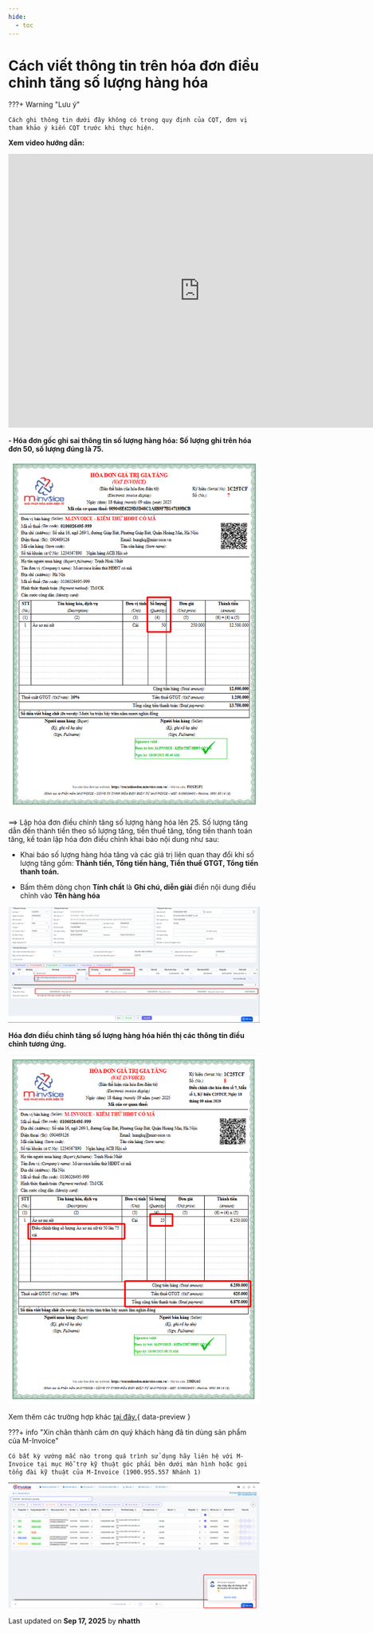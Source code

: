 ```yaml
---
hide:
  - toc
---
```


# **Cách viết thông tin trên hóa đơn điều chỉnh tăng số lượng hàng hóa**

???+ Warning "Lưu ý"

    Cách ghi thông tin dưới đây không có trong quy định của CQT, đơn vị tham khảo ý kiến CQT trước khi thực hiện.

**Xem video hướng dẫn:**

<iframe style="width: 48rem; height: 550px" src="https://www.youtube.com/embed/bmXX1FA45BM?si=TcbvmXl1cHzHuq__" title="YouTube video player" frameborder="0" allow="accelerometer; autoplay; clipboard-write; encrypted-media; gyroscope; picture-in-picture; web-share" referrerpolicy="strict-origin-when-cross-origin" allowfullscreen></iframe>

**- Hóa đơn gốc ghi sai thông tin số lượng hàng hóa: Số lượng ghi trên hóa đơn 50, số lượng đúng là 75.**

![Hình 1](../../assets/images/xu-ly-sai-sot/v2-dieu-chinh-so-luong-1.png "Hãy bấm vào để xem rõ hơn")

==> Lập hóa đơn điều chỉnh tăng số lượng hàng hóa lên 25. Số lượng tăng dẫn đến thành tiền theo số lượng tăng, tiền thuế tăng, tổng tiền thanh toán tăng, kế toán lập hóa đơn điều chỉnh khai báo nội dung như sau:

- Khai báo số lượng hàng hóa tăng và các giá trị liên quan thay đổi khi số lượng tăng gồm: **Thành tiền, Tổng tiền hàng, Tiền thuế GTGT, Tổng tiền thanh toán.**

- Bấm thêm dòng chọn **Tính chất** là **Ghi chú, diễn giải** điền nội dung điều chỉnh vào **Tên hàng hóa**

![Hình 1](../../assets/images/xu-ly-sai-sot/v2-dieu-chinh-so-luong-2.png "Hãy bấm vào để xem rõ hơn")

**Hóa đơn điều chỉnh tăng số lượng hàng hóa hiển thị các thông tin điều chỉnh tương ứng.**

![Hình 1](../../assets/images/xu-ly-sai-sot/v2-dieu-chinh-so-luong-3.png "Hãy bấm vào để xem rõ hơn")

Xem thêm các trường hợp khác [tại đây.](../dieu-chinh-hoa-don#attribute-lists){ data-preview }

???+ info "Xin chân thành cảm ơn quý khách hàng đã tin dùng sản phẩm của M-Invoice"

    Có bất kỳ vướng mắc nào trong quá trình sử dụng hãy liên hệ với M-Invoice tại mục Hỗ trợ kỹ thuật góc phải bên dưới màn hình hoặc gọi tổng đài kỹ thuật của M-Invoice (1900.955.557 Nhánh 1)

![Hình 5](../../assets/images/invoice2/hotro.png "Hãy bấm vào để xem rõ hơn")

<div class="last-updated">Last updated on <strong>Sep 17, 2025</strong> by <strong>nhatth</strong></div>
